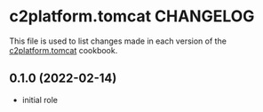 # c2platform.tomcat CHANGELOG

This file is used to list changes made in each version of the [c2platform.tomcat](https://github.com/c2platform/ansible-role-tomcat) cookbook.

## 0.1.0 (2022-02-14)

* initial role
